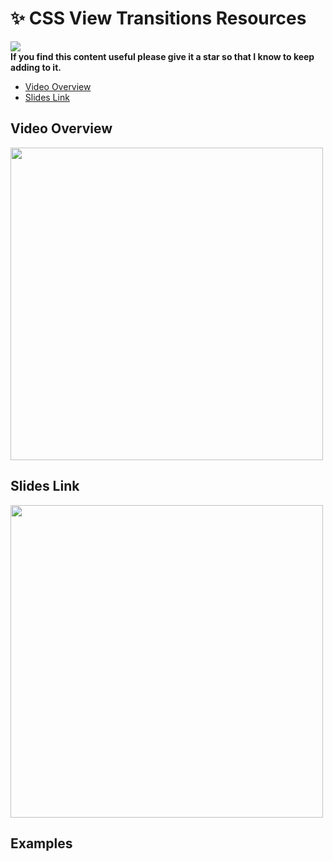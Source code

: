 # ✨ CSS View Transitions Resources

[![](https://img.shields.io/github/stars/schalkventer/css-view-transition-resources?style=social)](https://github.com/schalkventercss-view-transition-resources)<br>
**If you find this content useful please give it a star so that I know to keep adding to it.**

- [Video Overview](#video-overview)
- [Slides Link](#slides-file)

## Video Overview

<a href="https://www.youtube.com/watch?v=cGbKAqrul0w">
  <img src="https://github.com/user-attachments/assets/dece5c8b-4d8f-424c-b530-9efb9b18775c" width="500">
</a>

## Slides Link

<a href="https://slides.com/schalkventer/css-view-animations">
  <img src="https://github.com/user-attachments/assets/c41a5c2b-2e93-47e4-9d36-3ca238871e48" width="500">
</a>


## Examples

